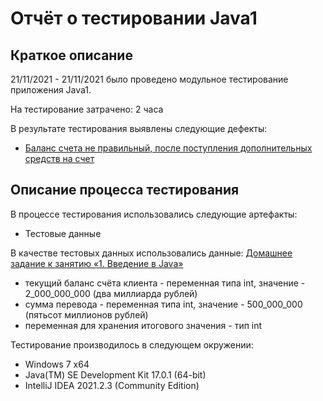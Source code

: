 # Отчёт о тестировании Java1

## Краткое описание

21/11/2021 - 21/11/2021 было проведено модульное тестирование приложения Java1.

На тестирование затрачено: 2 часа

В результате тестирования выявлены следующие дефекты:
* [Баланс счета не правильный, после поступления дополнительных средств на счет](https://github.com/Olga230755/Java1/issues/1)


## Описание процесса тестирования

В процессе тестирования использовались следующие артефакты:
* Тестовые данные

В качестве тестовых данных использовались данные: [Домашнее задание к занятию «1. Введение в Java»](https://github.com/netology-code/javaqa-homeworks/blob/master/intro/MERGED.md#%D0%B4%D0%BE%D0%BC%D0%B0%D1%88%D0%BD%D0%B5%D0%B5-%D0%B7%D0%B0%D0%B4%D0%B0%D0%BD%D0%B8%D0%B5-%D0%BA-%D0%B7%D0%B0%D0%BD%D1%8F%D1%82%D0%B8%D1%8E-1-%D0%B2%D0%B2%D0%B5%D0%B4%D0%B5%D0%BD%D0%B8%D0%B5-%D0%B2-java)

* текущий баланс счёта клиента - переменная типа int, значение - 2_000_000_000 (два миллиарда рублей)
* сумма перевода - переменная типа int, значение - 500_000_000 (пятьсот миллионов рублей)
* переменная для хранения итогового значения - тип int

Тестирование производилось в следующем окружении:
* Windows 7 x64
* Java(TM) SE Development Kit 17.0.1 (64-bit)
* IntelliJ IDEA 2021.2.3 (Community Edition)